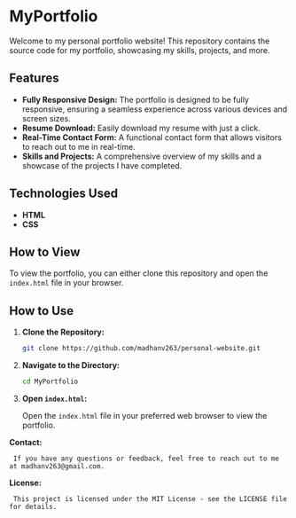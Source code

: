 # MyPortfolio

Welcome to my personal portfolio website! This repository contains the source code for my portfolio, showcasing my skills, projects, and more.

## Features

- **Fully Responsive Design:** The portfolio is designed to be fully responsive, ensuring a seamless experience across various devices and screen sizes.
- **Resume Download:** Easily download my resume with just a click.
- **Real-Time Contact Form:** A functional contact form that allows visitors to reach out to me in real-time.
- **Skills and Projects:** A comprehensive overview of my skills and a showcase of the projects I have completed.

## Technologies Used

- **HTML**
- **CSS**

## How to View

To view the portfolio, you can either clone this repository and open the `index.html` file in your browser.

## How to Use

1. **Clone the Repository:**

   ```bash
   git clone https://github.com/madhanv263/personal-website.git

2. **Navigate to the Directory:**

   ```bash
   cd MyPortfolio

   
3. **Open `index.html`:**

   Open the `index.html` file in your preferred web browser to view the portfolio.

**Contact:**

     If you have any questions or feedback, feel free to reach out to me at madhanv263@gmail.com.
   
**License:**

     This project is licensed under the MIT License - see the LICENSE file for details.
